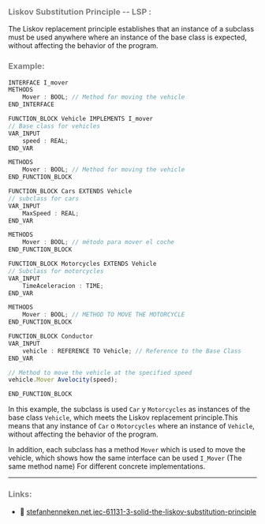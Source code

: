### <span style="color:grey"> Liskov Substitution Principle -- LSP :</span>

The Liskov replacement principle establishes that an instance of a subclass must be used anywhere where an instance of the base class is expected, without affecting the behavior of the program.

### <span style="color:grey">Example:</span>

```javascript
INTERFACE I_mover
METHODS
    Mover : BOOL; // Method for moving the vehicle
END_INTERFACE

FUNCTION_BLOCK Vehicle IMPLEMENTS I_mover
// Base class for vehicles
VAR_INPUT
    speed : REAL;
END_VAR

METHODS
    Mover : BOOL; // Method for moving the vehicle
END_FUNCTION_BLOCK

FUNCTION_BLOCK Cars EXTENDS Vehicle
// subclass for cars
VAR_INPUT
    MaxSpeed : REAL;
END_VAR

METHODS
    Mover : BOOL; // método para mover el coche
END_FUNCTION_BLOCK

FUNCTION_BLOCK Motorcycles EXTENDS Vehicle
// Subclass for motorcycles
VAR_INPUT
    TimeAceleracion : TIME;
END_VAR

METHODS
    Mover : BOOL; // METHOD TO MOVE THE MOTORCYCLE
END_FUNCTION_BLOCK

FUNCTION_BLOCK Conductor
VAR_INPUT
    vehicle : REFERENCE TO Vehicle; // Reference to the Base Class
END_VAR

// Method to move the vehicle at the specified speed
vehicle.Mover Avelocity(speed);

END_FUNCTION_BLOCK
```
In this example, the subclass is used `Car` y `Motorcycles` as instances of the base class `Vehicle`, which meets the Liskov replacement principle.This means that any instance of `Car` o `Motorcycles` where an instance of `Vehicle`, without affecting the behavior of the program.

In addition, each subclass has a method `Mover` which is used to move the vehicle, which shows how the same interface can be used `I_Mover` (The same method name) For different concrete implementations.
***
### <span style="color:grey">Links:</span>
- 🔗 [stefanhenneken.net,iec-61131-3-solid-the-liskov-substitution-principle](https://stefanhenneken.net/2022/09/27/iec-61131-3-solid-the-liskov-substitution-principle/)